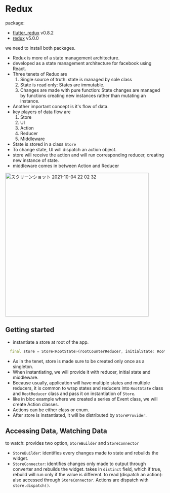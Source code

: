 # Redux
package:
- [flutter_redux](https://pub.dev/packages/flutter_redux) v0.8.2
- [redux](https://pub.dev/packages/redux) v5.0.0

we need to install both packages.

- Redux is more of a state management architecture.
- developed as a state management architecture for facebook using React.
- Three tenets of Redux are
  1. Single source of truth: state is managed by sole class
  2. State is read only: States are immutable.
  3. Changes are made with pure function: State changes are managed by functions creating new instances rather than mutating an instance.
- Another important concept is it's flow of data.
- key players of data flow are
    1. Store
    2. UI
    3. Action
    4. Reducer
    5. Middleware
- State is stored in a class `Store`
- To change state, UI will dispatch an action object.
- store will receive the action and will run corresponding reducer, creating new instance of state.
- middleware comes in between Action and Reducer
<img width="453" alt="スクリーンショット 2021-10-04 22 02 32" src="https://user-images.githubusercontent.com/44666053/137484916-004b6969-4344-4b37-8970-48ea1165abba.png">


## Getting started 
- instantiate a store at root of the app.
```dart
  final store = Store<RootState>(rootCounterReducer, initialState: RootState());
```
- As in the tenet, store is made sure to be created only once as a singleton.
- When instantiating, we will provide it with reducer, initial state and middleware.
- Because usually, application will have multiple states and multiple reducers, it is common to wrap states and reducers into `RootState` class and `RootReducer` class and pass it on instantiation of `Store`.
- like in bloc example where we created a series of Event class, we will create Action classes.
- Actions can be either class or enum.
- After store is instantiated, it will be distributed by `StoreProvider`.

## Accessing Data, Watching Data
to watch: provides two option, `StoreBuilder` and `StoreConnector`
  - `StoreBuilder`: identifies every changes made to state and rebuilds the widget.
  - `StoreConnector`: identifies changes only made to output through converter and rebuilds the widget. takes in `distinct` field, which if true, rebuild will run only if the value is different.
to read (dispatch an action): also accessed through `StoreConnector`. Actions are dispatch with `store.dispatch()`.  
